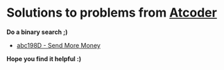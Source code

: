 # Solutions to problems from [Atcoder](https://atcoder.jp/)

**Do a binary search ;)**

* [abc198D - Send More Money](./Atcoder_Solutions/abc198D)

**Hope you find it helpful :)**
